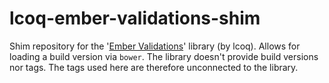 lcoq-ember-validations-shim
===========================

Shim repository for the '[Ember Validations](https://github.com/lcoq/ember-validations)' library (by lcoq).
Allows for loading a build version via `bower`. The library doesn't provide build versions nor tags. The tags used here are therefore unconnected to the library.
